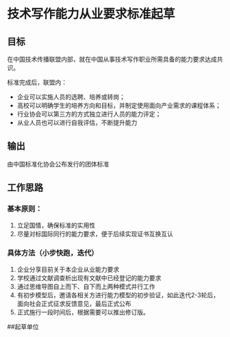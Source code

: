 # 技术写作能力从业要求标准起草

## 目标

在中国技术传播联盟内部，就在中国从事技术写作职业所需具备的能力要求达成共识。

标准完成后，联盟内：
* 企业可以实施人员的选聘、培养或转岗；
* 高校可以明确学生的培养方向和目标，并制定使用面向产业需求的课程体系；
* 行业协会可以第三方的方式独立进行人员的能力评定；
* 从业人员也可以进行自我评估，不断提升能力

## 输出
由中国标准化协会公布发行的团体标准

## 工作思路

### 基本原则：
1. 立足国情，确保标准的实用性
2. 尽量对标国际同行的能力要求，便于后续实现证书互换互认


### 具体方法（小步快跑，迭代）
1. 企业分享目前关于本企业从业能力要求
2. 学校通过文献调查析出现有文献中已经登记的能力要求
3. 通过思维导图自上而下、自下而上两种模式并行工作
4. 有初步模型后，邀请各相关方进行能力模型的初步验证，如此迭代2-3轮后，面向社会正式征求反馈意见，最后正式公布
5. 正式施行一段时间后，根据需要可以推出修订版。


##起草单位
